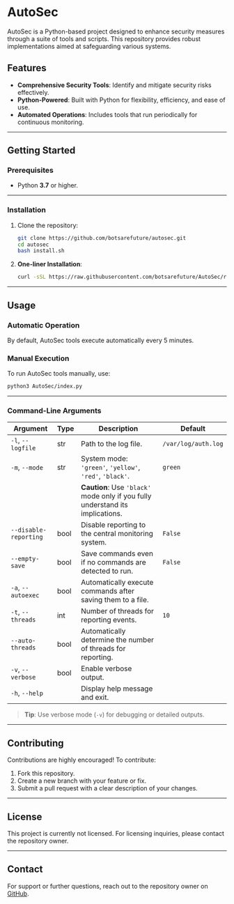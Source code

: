 # AutoSec

AutoSec is a Python-based project designed to enhance security measures through a suite of tools and scripts. This repository provides robust implementations aimed at safeguarding various systems.

## Features
- **Comprehensive Security Tools**: Identify and mitigate security risks effectively.
- **Python-Powered**: Built with Python for flexibility, efficiency, and ease of use.
- **Automated Operations**: Includes tools that run periodically for continuous monitoring.

---

## Getting Started

### Prerequisites
- Python **3.7** or higher.

---

### Installation

1. Clone the repository:
   ```bash
   git clone https://github.com/botsarefuture/autosec.git
   cd autosec
   bash install.sh
   ```

2. **One-liner Installation**:
   ```bash
   curl -sSL https://raw.githubusercontent.com/botsarefuture/AutoSec/refs/heads/main/install.sh | sudo bash
   ```

---

## Usage

### Automatic Operation
By default, AutoSec tools execute automatically every 5 minutes.

### Manual Execution
To run AutoSec tools manually, use:
```bash
python3 AutoSec/index.py
```

---

### Command-Line Arguments

| Argument                | Type   | Description                                                                                   | Default                      |
|-------------------------|--------|-----------------------------------------------------------------------------------------------|------------------------------|
| `-l`, `--logfile`       | str    | Path to the log file.                                                                         | `/var/log/auth.log`          |
| `-m`, `--mode`          | str    | System mode: `'green'`, `'yellow'`, `'red'`, `'black'`.                                       | `green`                      |
|                         |        | **Caution**: Use `'black'` mode only if you fully understand its implications.                |                              |
| `--disable-reporting`   | bool   | Disable reporting to the central monitoring system.                                           | `False`                      |
| `--empty-save`          | bool   | Save commands even if no commands are detected to run.                                        | `False`                      |
| `-a`, `--autoexec`      | bool   | Automatically execute commands after saving them to a file.                                   |                              |
| `-t`, `--threads`       | int    | Number of threads for reporting events.                                                      | `10`                         |
| `--auto-threads`        | bool   | Automatically determine the number of threads for reporting.                                  |                              |
| `-v`, `--verbose`       | bool   | Enable verbose output.                                                                        |                              |
| `-h`, `--help`          |        | Display help message and exit.                                                               |                              |

> **Tip**: Use verbose mode (`-v`) for debugging or detailed outputs.

---

## Contributing

Contributions are highly encouraged! To contribute:
1. Fork this repository.
2. Create a new branch with your feature or fix.
3. Submit a pull request with a clear description of your changes.

---

## License

This project is currently not licensed. For licensing inquiries, please contact the repository owner.

---

## Contact

For support or further questions, reach out to the repository owner on [GitHub](https://github.com/botsarefuture).
